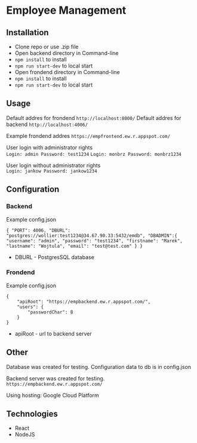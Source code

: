 # Employee Management
 

## Installation

- Clone repo or use .zip file
- Open backend directory in Command-line
- `npm install` to install 
- `npm run start-dev` to local start 
- Open frondend directory in Command-line
- `npm install` to install 
- `npm run start-dev` to local start 

## Usage

Default addres for frondend `http://localhost:8000/`
Default addres for backend `http://localhost:4006/`

Example frondend addres `https://empfrontend.ew.r.appspot.com/`

User login with administrator rights  
`Login: admin Password: test1234`
`Login: monbrz Password: monbrz1234`
   
User login  without administrator rights  
`Login: jankow Password: jankow1234`


## Configuration

### Backend

Example config.json

``
{
    "PORT": 4006,
    "DBURL": "postgres://wollier:test1234@34.67.90.33:5432/emdb",
    "DBADMIN":{
        "username": "admin",
        "password": "test1234",
        "firstname": "Marek",
        "lastname": "Wojtula",
        "email": "test@test.com"
    }
}
``

- DBURL - PostgresSQL database

### Frondend

Example config.json

```
{
    "apiRoot": "https://empbackend.ew.r.appspot.com/",
    "users": {
        "passwordChar": 8
    }
}
```

- apiRoot - url to backend server

## Other

Database was created for testing. Configuration data to db is in config.json

Backend server was created for testing. `https://empbackend.ew.r.appspot.com/`

Using hosting: Google Cloud Platform

## Technologies

- React
- NodeJS

